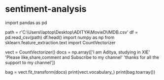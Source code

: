 # sentiment-analysis
import pandas as pd

path = r'C:\Users\laptop\Desktop\ADITYA\MovieD\IMDB.csv'
df = pd.read_csv(path)
df.head()
import numpy as np
from sklearn.feature_extraction.text import CountVectorizer

vect = CountVectorizer()
docs = np.array(['I am Aditya, studying in XIE'
                 'Please like,share,comment and Subscribe to my channel'
                 'thanks for all the support to my channel'])

bag = vect.fit_transform(docs)
print(vect.vocabulary_)
print(bag.toarray())
